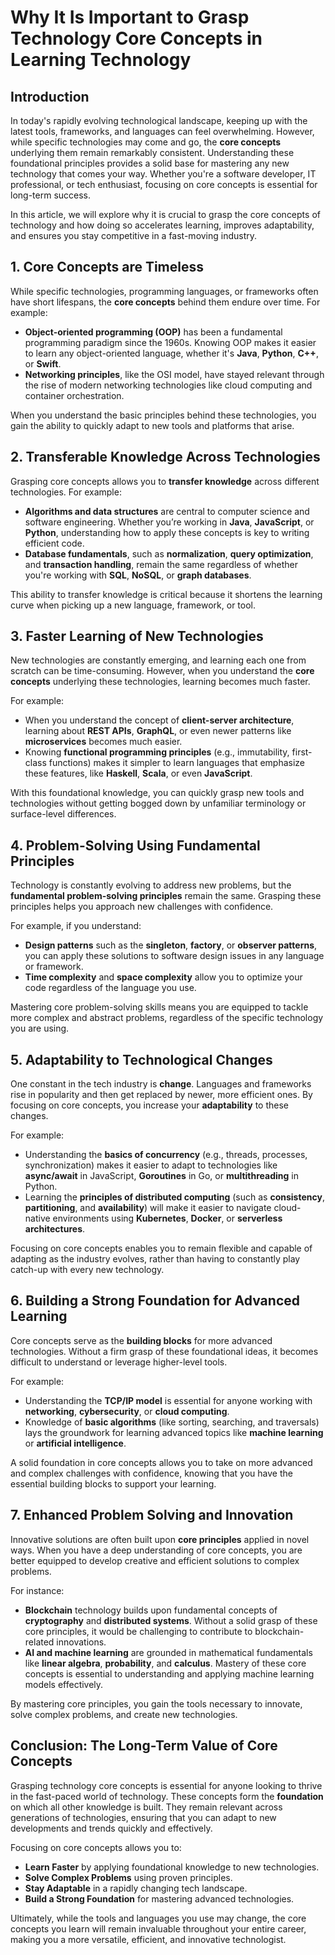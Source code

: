 
# Why It Is Important to Grasp Technology Core Concepts in Learning Technology

## Introduction
In today's rapidly evolving technological landscape, keeping up with the latest tools, frameworks, and languages can feel overwhelming. However, while specific technologies may come and go, the **core concepts** underlying them remain remarkably consistent. Understanding these foundational principles provides a solid base for mastering any new technology that comes your way. Whether you're a software developer, IT professional, or tech enthusiast, focusing on core concepts is essential for long-term success.

In this article, we will explore why it is crucial to grasp the core concepts of technology and how doing so accelerates learning, improves adaptability, and ensures you stay competitive in a fast-moving industry.

## 1. Core Concepts are Timeless
While specific technologies, programming languages, or frameworks often have short lifespans, the **core concepts** behind them endure over time. For example:

- **Object-oriented programming (OOP)** has been a fundamental programming paradigm since the 1960s. Knowing OOP makes it easier to learn any object-oriented language, whether it's **Java**, **Python**, **C++**, or **Swift**.
- **Networking principles**, like the OSI model, have stayed relevant through the rise of modern networking technologies like cloud computing and container orchestration.

When you understand the basic principles behind these technologies, you gain the ability to quickly adapt to new tools and platforms that arise.

## 2. Transferable Knowledge Across Technologies
Grasping core concepts allows you to **transfer knowledge** across different technologies. For example:

- **Algorithms and data structures** are central to computer science and software engineering. Whether you’re working in **Java**, **JavaScript**, or **Python**, understanding how to apply these concepts is key to writing efficient code.
- **Database fundamentals**, such as **normalization**, **query optimization**, and **transaction handling**, remain the same regardless of whether you're working with **SQL**, **NoSQL**, or **graph databases**.

This ability to transfer knowledge is critical because it shortens the learning curve when picking up a new language, framework, or tool.

## 3. Faster Learning of New Technologies
New technologies are constantly emerging, and learning each one from scratch can be time-consuming. However, when you understand the **core concepts** underlying these technologies, learning becomes much faster.

For example:

- When you understand the concept of **client-server architecture**, learning about **REST APIs**, **GraphQL**, or even newer patterns like **microservices** becomes much easier.
- Knowing **functional programming principles** (e.g., immutability, first-class functions) makes it simpler to learn languages that emphasize these features, like **Haskell**, **Scala**, or even **JavaScript**.

With this foundational knowledge, you can quickly grasp new tools and technologies without getting bogged down by unfamiliar terminology or surface-level differences.

## 4. Problem-Solving Using Fundamental Principles
Technology is constantly evolving to address new problems, but the **fundamental problem-solving principles** remain the same. Grasping these principles helps you approach new challenges with confidence.

For example, if you understand:

- **Design patterns** such as the **singleton**, **factory**, or **observer patterns**, you can apply these solutions to software design issues in any language or framework.
- **Time complexity** and **space complexity** allow you to optimize your code regardless of the language you use.

Mastering core problem-solving skills means you are equipped to tackle more complex and abstract problems, regardless of the specific technology you are using.

## 5. Adaptability to Technological Changes
One constant in the tech industry is **change**. Languages and frameworks rise in popularity and then get replaced by newer, more efficient ones. By focusing on core concepts, you increase your **adaptability** to these changes.

For example:

- Understanding the **basics of concurrency** (e.g., threads, processes, synchronization) makes it easier to adapt to technologies like **async/await** in JavaScript, **Goroutines** in Go, or **multithreading** in Python.
- Learning the **principles of distributed computing** (such as **consistency**, **partitioning**, and **availability**) will make it easier to navigate cloud-native environments using **Kubernetes**, **Docker**, or **serverless architectures**.

Focusing on core concepts enables you to remain flexible and capable of adapting as the industry evolves, rather than having to constantly play catch-up with every new technology.

## 6. Building a Strong Foundation for Advanced Learning
Core concepts serve as the **building blocks** for more advanced technologies. Without a firm grasp of these foundational ideas, it becomes difficult to understand or leverage higher-level tools.

For example:

- Understanding the **TCP/IP model** is essential for anyone working with **networking**, **cybersecurity**, or **cloud computing**.
- Knowledge of **basic algorithms** (like sorting, searching, and traversals) lays the groundwork for learning advanced topics like **machine learning** or **artificial intelligence**.

A solid foundation in core concepts allows you to take on more advanced and complex challenges with confidence, knowing that you have the essential building blocks to support your learning.

## 7. Enhanced Problem Solving and Innovation
Innovative solutions are often built upon **core principles** applied in novel ways. When you have a deep understanding of core concepts, you are better equipped to develop creative and efficient solutions to complex problems.

For instance:

- **Blockchain** technology builds upon fundamental concepts of **cryptography** and **distributed systems**. Without a solid grasp of these core principles, it would be challenging to contribute to blockchain-related innovations.
- **AI and machine learning** are grounded in mathematical fundamentals like **linear algebra**, **probability**, and **calculus**. Mastery of these core concepts is essential to understanding and applying machine learning models effectively.

By mastering core principles, you gain the tools necessary to innovate, solve complex problems, and create new technologies.

## Conclusion: The Long-Term Value of Core Concepts
Grasping technology core concepts is essential for anyone looking to thrive in the fast-paced world of technology. These concepts form the **foundation** on which all other knowledge is built. They remain relevant across generations of technologies, ensuring that you can adapt to new developments and trends quickly and effectively.

Focusing on core concepts allows you to:
- **Learn Faster** by applying foundational knowledge to new technologies.
- **Solve Complex Problems** using proven principles.
- **Stay Adaptable** in a rapidly changing tech landscape.
- **Build a Strong Foundation** for mastering advanced technologies.

Ultimately, while the tools and languages you use may change, the core concepts you learn will remain invaluable throughout your entire career, making you a more versatile, efficient, and innovative technologist.
